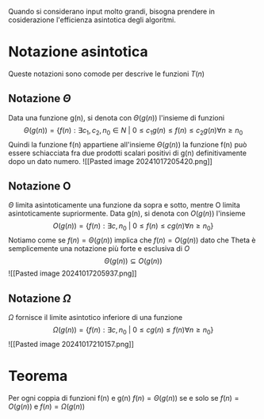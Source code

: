 Quando si considerano input molto grandi, bisogna prendere in cosiderazione l'efficienza asintotica degli algoritmi.
# Notazione asintotica
Queste notazioni sono comode per descrive le funzioni $T(n)$
## Notazione $\Theta$
Data una funzione g(n), si denota con $\Theta (g(n))$ l'insieme di funzioni
$$\Theta(g(n))=\{f(n): \exists c_1,c_{2}, n_{0} \in N\ | \ 0\leq c_{1}g(n)\leq f(n)\leq c_{2}g(n) \forall n\geq n_0$$
Quindi la funzione f(n) appartiene all'insieme $\Theta (g(n))$ la funzione f(n) può essere schiacciata fra due prodotti scalari positivi di g(n) definitivamente dopo un dato numero.
![[Pasted image 20241017205420.png]]

## Notazione O
$\Theta$ limita asintoticamente una funzione da sopra e sotto, mentre O limita asintoticamente supriormente.
Data g(n), si denota con $O(g(n))$ l'insieme
$$O(g(n)) =\{f(n):\exists c,n_{0} \ | \ 0\leq f(n)\leq cg(n) \forall n \geq n_{0}  \}$$
Notiamo come se $f(n) = \Theta(g(n))$ implica che $f(n) = O(g(n))$ dato che Theta è semplicemente una notazione più forte e esclusiva di $O$  
$$\Theta(g(n)) \subseteq O(g(n))$$
![[Pasted image 20241017205937.png]]
## Notazione $\Omega$
$\Omega$ fornisce il limite asintotico inferiore di una funzione
$$\Omega(g(n)) = \{f(n): \exists c,n_{0} \ | \ 0 \leq cg(n) \leq f(n) \forall n \geq n_{0}\}$$
![[Pasted image 20241017210157.png]]

# Teorema
Per ogni coppia di funzioni f(n) e g(n) $f(n) = \Theta (g(n))$ se e solo se $f(n) = O(g(n))$ e $f(n) = \Omega(g(n))$
